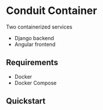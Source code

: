 # Conduit Container
Two containerized services
- Django backend
- Angular frontend

## Requirements
- Docker
- Docker Compose

## Quickstart